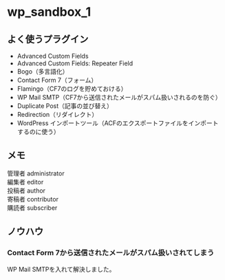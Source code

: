 # wp_sandbox_1

## よく使うプラグイン
* Advanced Custom Fields
* Advanced Custom Fields: Repeater Field
* Bogo（多言語化）
* Contact Form 7（フォーム）
* Flamingo（CF7のログを貯めておける）
* WP Mail SMTP（CF7から送信されたメールがスパム扱いされるのを防ぐ）
* Duplicate Post（記事の並び替え）
* Redirection（リダイレクト）
* WordPress インポートツール（ACFのエクスポートファイルをインポートするのに使う）

## メモ
管理者 administrator  
編集者 editor  
投稿者 author  
寄稿者 contributor  
購読者 subscriber

## ノウハウ

### Contact Form 7から送信されたメールがスパム扱いされてしまう
WP Mail SMTPを入れて解決しました。
